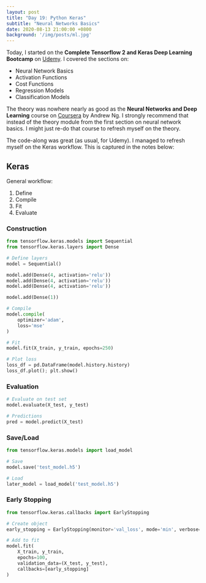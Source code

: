 ```yaml
---
layout: post
title: "Day 19: Python Keras"
subtitle: "Neural Networks Basics"
date: 2020-08-13 21:00:00 +0800
background: '/img/posts/ml.jpg'
---
```


Today, I started on the **Complete Tensorflow 2 and Keras Deep Learning Bootcamp** on [Udemy](https://www.udemy.com/course/complete-tensorflow-2-and-keras-deep-learning-bootcamp/). I covered the sections on:

* Neural Network Basics
* Activation Functions
* Cost Functions
* Regression Models
* Classification Models

The theory was nowhere nearly as good as the **Neural Networks and Deep Learning** course on [Coursera](https://www.coursera.org/learn/neural-networks-deep-learning?specialization=deep-learning) by Andrew Ng. I strongly recommend that instead of the theory module from the first section on neural network basics. I might just re-do that course to refresh myself on the theory.

The code-along was great (as usual, for Udemy). I managed to refresh myself on the Keras workflow. This is captured in the notes below:

## Keras
General workflow:

1. Define
2. Compile
3. Fit
4. Evaluate

### Construction
```py
from tensorflow.keras.models import Sequential
from tensorflow.keras.layers import Dense

# Define layers
model = Sequential()

model.add(Dense(4, activation='relu'))
model.add(Dense(4, activation='relu'))
model.add(Dense(4, activation='relu'))

model.add(Dense(1))

# Compile
model.compile(
    optimizer='adam',
    loss='mse'
)

# Fit
model.fit(X_train, y_train, epochs=250)

# Plot loss
loss_df = pd.DataFrame(model.history.history)
loss_df.plot(); plt.show()
```

### Evaluation
```py
# Evaluate on test set
model.evaluate(X_test, y_test)

# Predictions
pred = model.predict(X_test)
```

### Save/Load
```py
from tensorflow.keras.models import load_model

# Save
model.save('test_model.h5')

# Load
later_model = load_model('test_model.h5')
```

### Early Stopping

```py
from tensorflow.keras.callbacks import EarlyStopping

# Create object
early_stopping = EarlyStopping(monitor='val_loss', mode='min', verbose=1, patience=20)

# Add to fit
model.fit(
    X_train, y_train,
    epochs=100,
    validation_data=(X_test, y_test),
    callbacks=[early_stopping]
)
```